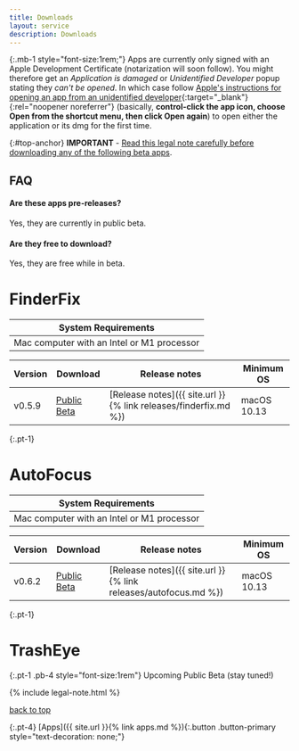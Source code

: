 ```yaml
---
title: Downloads
layout: service
description: Downloads
---
```


{:.mb-1 style="font-size:1rem;"}
Apps are currently only signed with an Apple Development Certificate (notarization will soon follow). You might therefore get an *Application is damaged* or *Unidentified Developer* popup stating they *can't be opened*. In which case follow [Apple's instructions for opening an app from an unidentified developer](https://support.apple.com/guide/mac-help/open-a-mac-app-from-an-unidentified-developer-mh40616/mac){:target="_blank"}{:rel="noopener noreferrer"} (basically, **control-click the app icon, choose Open from the shortcut menu, then click Open again**) to open either the application or its dmg for the first time.

{:#top-anchor}
**IMPORTANT** - [Read this legal note carefully before downloading any of the following beta apps](#legal-anchor).

## FAQ

#### Are these apps pre-releases?

Yes, they are currently in public beta.

#### Are they free to download?

Yes, they are free while in beta.

# FinderFix

| System Requirements |
| ------------------- |
| Mac computer with an Intel or M1 processor |

| Version | Download | Release notes | Minimum OS
| ------- | -------- | ------------- | ----------
| v0.5.9 | [Public Beta](https://github.com/synappser/FinderFix/releases/download/v0.5.9/FinderFix_v0.5.9b.dmg) | [Release notes]({{ site.url }}{% link releases/finderfix.md %}) | macOS 10.13

{:.pt-1}
# AutoFocus

| System Requirements |
| ------------------- |
| Mac computer with an Intel or M1 processor |

| Version | Download | Release notes | Minimum OS
| ------- | -------- | ------------- | ----------
| v0.6.2 | [Public Beta](https://github.com/synappser/AutoRaise/releases/download/v0.6.2/AutoRaise_v0.6.2b.dmg) | [Release notes]({{ site.url }}{% link releases/autofocus.md %}) | macOS 10.13

{:.pt-1}
# TrashEye

{:.pt-1 .pb-4 style="font-size:1rem"}
Upcoming Public Beta (stay tuned!)

{% include legal-note.html %}

[back to top](#top-anchor)

{:.pt-4}
[Apps]({{ site.url }}{% link apps.md %}){:.button .button-primary style="text-decoration: none;"}

